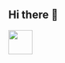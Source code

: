 ## Hi there 👋

<img src="[https://github.com/favicon.ico](https://github.com/dwfwby/dwfwby/blob/main/gmail-icon-free-png.webp)" width="48">
